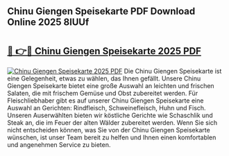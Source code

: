 ## Chinu Giengen Speisekarte PDF Download Online 2025 8lUUf

# <h2><a href="http://gccyc5.nevu.top/?p=Chinu+Giengen+Speisekarte">🔗 👉🔴 Chinu Giengen Speisekarte 2025 PDF</a></h2>

[![Chinu Giengen Speisekarte 2025 PDF](https://i.imgur.com/dBaPXMq.png)](http://gccyc5.nevu.top/?p=Chinu+Giengen+Speisekarte)
Die Chinu Giengen Speisekarte ist eine Gelegenheit, etwas zu wählen, das Ihnen gefällt. Unsere Chinu Giengen Speisekarte bietet eine große Auswahl an leichten und frischen Salaten, die mit frischem Gemüse und Obst zubereitet werden. Für Fleischliebhaber gibt es auf unserer Chinu Giengen Speisekarte eine Auswahl an Gerichten: Rindfleisch, Schweinefleisch, Huhn und Fisch. Unseren Auserwählten bieten wir köstliche Gerichte wie Schaschlik und Steak an, die im Feuer der alten Wälder zubereitet werden. Wenn Sie sich nicht entscheiden können, was Sie von der Chinu Giengen Speisekarte wünschen, ist unser Team bereit zu helfen und Ihnen einen komfortablen und angenehmen Service zu bieten.
